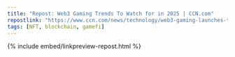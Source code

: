 ```yaml
---
title: "Repost: Web3 Gaming Trends To Watch for in 2025 | CCN.com"
repostlink: "https://www.ccn.com/news/technology/web3-gaming-launches-trends-2025/"
tags: [NFT, blockchain, gamefi]
---
```


{% include embed/linkpreview-repost.html %}

